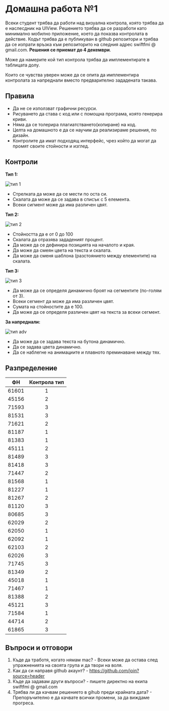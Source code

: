 # Домашна работа №1

Всеки студент трябва да работи над визуална контрола, която трябва да е наслесдник на UIView. Решението трябва да се разработи като минимално мобилно приложение, което да показва контролата в действие. Кодът трябва да е публикуван в github репозитори и трябва да се изпрати връзка към репозиторито на следния адрес swiftfmi @ gmail.com. __Решения се приемат до 4 декември__.

 Може да намерите кой тип контрола трябва да имплементирате в таблицата долу. 

Които се чувства уверен може да се опита да имплементира контролата за напреднали вместо предварително зададената такава.

##  Правила
* Да не се използват графични ресурси.
* Рисуването да става с код или с помощна програма, която генерира криви.
* Няма да се толерира плагиатстването(копиране) на код.
* Целта на домашното е да се научим да реализираме решения, по дизайн.
* Контролите да имат подходящ интерфейс, чрез който да могат да промят своите стойности и изглед.


## Контроли
__Тип 1:__ 

![тип 1](assets/1.jpg)


* Стрелката да може да се мести по оста си.
* Скалата да може да се задава в списък с 5 елемента.
* Всеки сигмент може да има различен цвят.

__Тип 2:__ 

![тип 2](assets/2.jpg)

* Стойността да е от 0 до 100
* Скалата да отразява зададеният процент.
* Да може да се дефинира позицията на началото и края.
* Да може да смеян цвета на текста и скалата.
* Да може да сменя шаблона (разстоянието между елементите) на скалата.

__Тип 3:__  

![тип 3](assets/3.jpg)

* Да може да се определя динамично броят на сегментите (по-голям от 3).
* Всеки сегмент да може да има различен цвят.
* Сумата на стойностите да е 100.
* Да може да се определя различен цвят на текста за всеки сегмент.

__За напреднали:__

![тип adv](assets/advanced.gif)

* Да може да се задава текста на бутона динамично.
* Да се задава цвета динамично.
* Да се наблегне на анимациите и плавното преминаване между тях.


## Разпределение
| ФН   |      Контрола тип |
|----------|:-------------:|
|61601|1|
|45156|2|
|71593|3|
|81531|3|
|71621|2|
|81187|1|
|81383|1|
|45111|2|
|81489|3|
|81418|3|
|71447|2|
|81568|1|
|81227|1|
|81267|2|
|81120|3|
|80685|3|
|62029|2|
|62050|1|
|62092|1|
|62103|2|
|62026|3|
|71745|3|
|81349|2|
|45018|1|
|71467|1|
|81388|2|
|45121|3|
|71584|1|
|44714|2|
|61865|3|

## Въпроси и отговори

1. Къде да тработя, когато нямам mac? - Всеки може да остава след упражненията на своята група и да твори на воля.
2. Как да си направя github акаунт? - https://github.com/join?source=header
3. Къде да задавам други въпроси? - пишете директно на екипа swiftfmi @ gmail.com
4. Трябва ли да качвам решението в gihub преди крайната дата? - Препоръчително е да качвате всички промени, за да виждаме прогреса.
